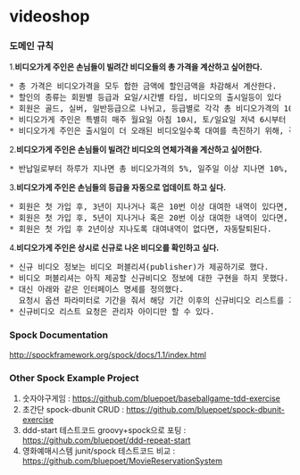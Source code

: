 # videoshop

### 도메인 규칙

1.__비디오가게 주인은 손님들이 빌려간 비디오들의 총 가격을 계산하고 싶어한다.__
<pre>
* 총 가격은 비디오가격을 모두 합한 금액에 할인금액을 차감해서 계산한다.
* 할인의 종류는 회원별 등급과 요일/시간별 타임, 비디오의 출시일등이 있다
* 회원은 골드, 실버, 일반등급으로 나뉘고, 등급별로 각각 총 비디오가격의 10%, 5%, 0%의 할인을 받는다.
* 비디오가게 주인은 특별히 매주 월요일 아침 10시, 토/일요일 저녁 6시부터 1시간동안 각각 총 비디오가격의 3%, 5%를 할인해준다.
* 비디오가게 주인은 출시일이 더 오래된 비디오일수록 대여를 촉진하기 위해, 각 비디오가격의 1년 이상된 것은 3%, 3년이상은 5%, 5년 이상은 8%의 할인을 해준다.
</pre>

2.__비디오가게 주인은 손님들이 빌려간 비디오의 연체가격을 계산하고 싶어한다.__
<pre>
* 반납일로부터 하루가 지나면 총 비디오가격의 5%, 일주일 이상 지나면 10%, 한달 이상 지나면 30%의 연체료를 물린다
</pre>

3.__비디오가게 주인은 손님들의 등급을 자동으로 업데이트 하고 싶다.__
<pre>
* 회원은 첫 가입 후, 3년이 지나거나 혹은 10번 이상 대여한 내역이 있다면, 실버등급으로 올라간다.
* 회원은 첫 가입 후, 5년이 지나거나 혹은 20번 이상 대여한 내역이 있다면, 골드등급으로 올라간다.
* 회원은 첫 가입 후 2년이상 지나도록 대여내역이 없다면, 자동탈퇴된다.
</pre>

4.__비디오가게 주인은 상시로 신규로 나온 비디오를 확인하고 싶다.__
<pre>
* 신규 비디오 정보는 비디오 퍼블리셔(publisher)가 제공하기로 했다.
* 비디오 퍼블리셔는 아직 제공할 신규비디오 정보에 대한 구현을 하지 못했다.
* 대신 아래와 같은 인터페이스 명세를 정의했다.
  요청시 옵션 파라미터로 기간을 줘서 해당 기간 이후의 신규비디오 리스트를 가져올 수 있고, 형식은 yyyyMM(ex: 201709)이다.
* 신규비디오 리스트 요청은 관리자 아이디만 할 수 있다.
</pre>
### Spock Documentation

http://spockframework.org/spock/docs/1.1/index.html

### Other Spock Example Project

1. 숫자야구게임 : https://github.com/bluepoet/baseballgame-tdd-exercise
2. 초간단 spock-dbunit CRUD : https://github.com/bluepoet/spock-dbunit-exercise
3. ddd-start 테스트코드 groovy+spock으로 포팅 : https://github.com/bluepoet/ddd-repeat-start
4. 영화예매시스템 junit/spock 테스트코드 비교 : https://github.com/bluepoet/MovieReservationSystem